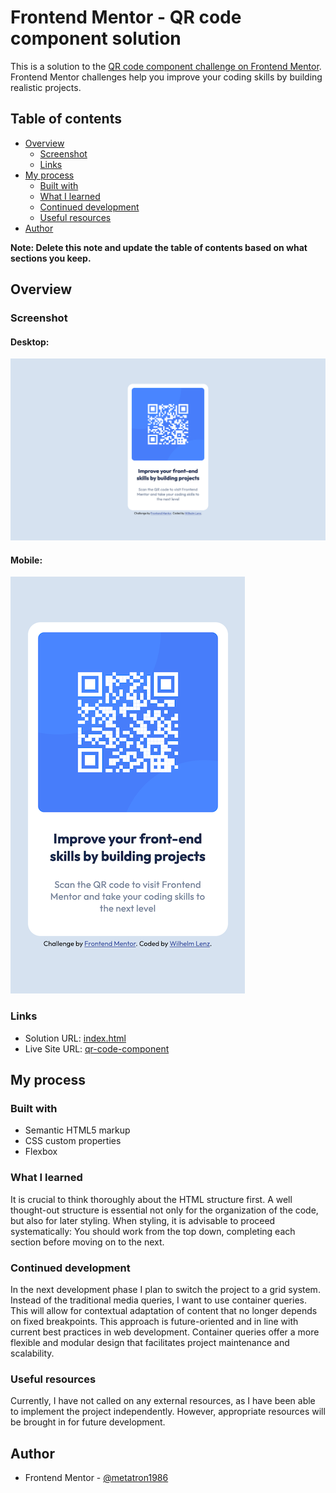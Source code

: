 # Frontend Mentor - QR code component solution

This is a solution to the [QR code component challenge on Frontend Mentor](https://www.frontendmentor.io/challenges/qr-code-component-iux_sIO_H). Frontend Mentor challenges help you improve your coding skills by building realistic projects.

## Table of contents

- [Overview](#overview)
  - [Screenshot](#screenshot)
  - [Links](#links)
- [My process](#my-process)
  - [Built with](#built-with)
  - [What I learned](#what-i-learned)
  - [Continued development](#continued-development)
  - [Useful resources](#useful-resources)
- [Author](#author)

**Note: Delete this note and update the table of contents based on what sections you keep.**

## Overview

### Screenshot

#### Desktop:

![](./images/screenshot-desktop.png)

#### Mobile:

![](./images/screenshot-mobile.png)

### Links

- Solution URL: [index.html](https://github.com/metatron1986/web-components/blob/main/qr-code-component-main/index.html)
- Live Site URL: [qr-code-component](https://metatron1986.github.io/web-components/qr-code-component-main/)

## My process

### Built with

- Semantic HTML5 markup
- CSS custom properties
- Flexbox

### What I learned

It is crucial to think thoroughly about the HTML structure first. A well thought-out structure is essential not only for the organization of the code, but also for later styling. When styling, it is advisable to proceed systematically: You should work from the top down, completing each section before moving on to the next.

### Continued development

In the next development phase I plan to switch the project to a grid system. Instead of the traditional media queries, I want to use container queries. This will allow for contextual adaptation of content that no longer depends on fixed breakpoints. This approach is future-oriented and in line with current best practices in web development. Container queries offer a more flexible and modular design that facilitates project maintenance and scalability.

### Useful resources

Currently, I have not called on any external resources, as I have been able to implement the project independently. However, appropriate resources will be brought in for future development.

## Author

- Frontend Mentor - [@metatron1986](https://www.frontendmentor.io/profile/metatron1986)
